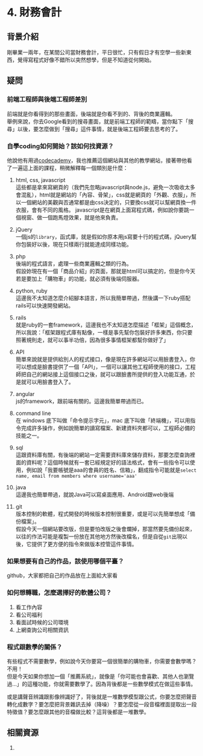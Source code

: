 # 4. 財務會計

## 背景介紹
剛畢業一兩年，在某間公司當財務會計，平日很忙，只有假日才有空學一些新東西，覺得寫程式好像不錯所以突然想學，但是不知道從何開始。

## 疑問
### 前端工程師與後端工程師差別
前端就是你看得到的那些畫面，後端就是你看不到的、背後的商業邏輯。  
舉例來說，你去Google看到的搜尋畫面，就是前端工程師的範疇，當你點下「搜尋」以後，要怎麼做到「搜尋」這件事情，就是後端工程師要去思考的了。

### 自學coding如何開始？該如何找資源？
他說他有用過[codecademy](https://www.codecademy.com/)，我也推薦這個網站與其他的教學網站，接著帶他看了一遍這上面的課程，稍微解釋每一個類別是什麼：

1. html, css, javascript  
這些都是拿來寫網頁的（我們先忽略javascript與node.js，避免一次吸收太多會混亂），html就是網站的「內容、骨架」，css就是網頁的「外觀、衣服」，所以一個網站的美觀與否通常都是由css決定的，只要換css就可以幫網頁換一件衣服，會有不同的風格。
javascript是在網頁上面寫程式碼，例如說你要跳一個視窗、做一個跑馬燈效果，就是他來負責。

2. jQuery  
一個js的`library`，函式庫，就是假如你原本用js寫要十行的程式碼，jQuery幫你包裝好以後，現在只樣兩行就能達成同樣功能。

3. php  
後端的程式語言，處理一些商業邏輯之類的行為。  
假設妳現在有一個「商品介紹」的頁面，那就是html可以搞定的，但是你今天若是要加上「購物車」的功能，就必須有後端伺服器。

4. python, ruby  
這邊我不太知道怎麼介紹腳本語言，所以我簡單帶過，然後講一下ruby搭配rails可以快速開發網站。

5. rails  
就是ruby的一套framework，這邊我也不太知道怎麼描述「框架」這個概念，所以我說：「框架跟程式庫有點像，一樣是事先幫你包裝好許多東西，你只要照著規則走，就可以事半功倍，因為很多事情框架都幫你做好了」

6. API  
簡單來說就是提供給別人的程式接口，像是現在許多網站可以用臉書登入，你可以想成是臉書提供了一個「API」，一個可以讓其他工程師使用的接口，工程師把自己的網站接上這個接口之後，就可以跟臉書所提供的登入功能互通，於是就可以用臉書登入了。

7. angular  
js的framework，跟前端有關的。這邊我簡單帶過而已。

8. command line  
在 windows 底下叫做「命令提示字元」，mac 底下叫做「終端機」，可以用指令完成許多操作，例如說簡單的讀寫檔案、新建資料夾都可以，工程師必備的技能之一。

9. sql  
這跟資料庫有關，有後端的網站一定需要資料庫來儲存資料，那要怎麼查詢裡面的資料呢？這個時候就有一套已經規定好的語法格式，會有一些指令可以使用，例如說「我要帳號是aaa的會員的姓名、信箱」，翻成指令可能就是`select name, email from members where username='aaa'`

10. java  
這邊我也簡單帶過，就說Java可以寫桌面應用、Android跟web後端

11. git  
版本控制的軟體，程式開發的時候版本控制很重要，或是可以先簡單想成「備份檔案」。  
假設今天一個網站要改版，但是要怕改版之後會爛掉，那當然要先備份起來，以往的作法可能是複製一份放在其他地方然後改檔名，但是自從`git`出現以後，它提供了更方便的指令來做版本控管這件事情。

### 如果想要有自己的作品，該使用哪個平臺？
github，大家都把自己的作品放在上面給大家看

### 如何想轉職，怎麼選擇好的軟體公司？
1. 看工作內容
2. 看公司福利
3. 看面試時候的公司環境
4. 上網查詢公司相關資訊

### 程式跟數學的關係？
有些程式不需要數學，例如說今天你要寫一個很簡單的購物車，你需要會數學嗎？不用！  
但是今天如果你想加一個「推薦系統」，就像是「你可能也會喜歡、其他人也瀏覽過...」的這種功能，你就需要數學了。因為背後都是一些數學模式在做這些事情。

或是講聲音辨識跟影像辨識好了，背後就是一堆數學模型跟公式，你要怎麼把聲音轉化成數字？要怎麼把背景雜訊去掉（降噪）？要怎麼從一段音檔裡面提取出一段特徵值？要怎麼跟其他的音檔做比較？這背後都是一堆數學。

## 相關資源
1. 